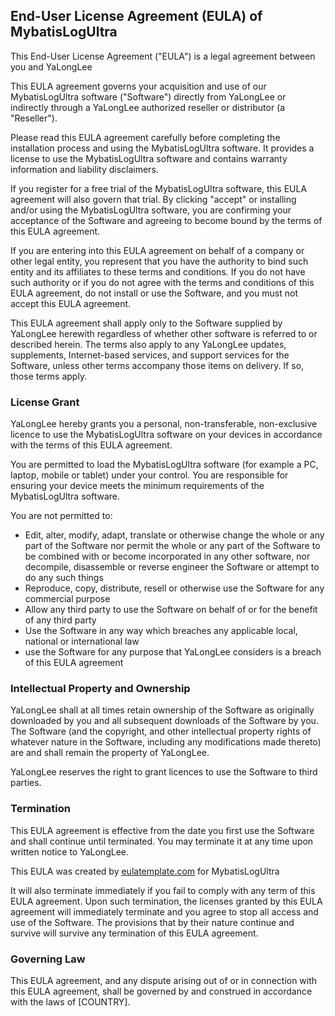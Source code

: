 <h2>End-User License Agreement (EULA) of <span class="app_name">MybatisLogUltra</span></h2>

<p>This End-User License Agreement ("EULA") is a legal agreement between you and <span class="company_name">YaLongLee</span></p>

<p>This EULA agreement governs your acquisition and use of our <span class="app_name">MybatisLogUltra</span> software ("Software") directly from <span class="company_name">YaLongLee</span> or indirectly through a <span class="company_name">YaLongLee</span> authorized reseller or distributor (a "Reseller").</p>

<p>Please read this EULA agreement carefully before completing the installation process and using the <span class="app_name">MybatisLogUltra</span> software. It provides a license to use the <span class="app_name">MybatisLogUltra</span> software and contains warranty information and liability disclaimers.</p>

<p>If you register for a free trial of the <span class="app_name">MybatisLogUltra</span> software, this EULA agreement will also govern that trial. By clicking "accept" or installing and/or using the <span class="app_name">MybatisLogUltra</span> software, you are confirming your acceptance of the Software and agreeing to become bound by the terms of this EULA agreement.</p>

<p>If you are entering into this EULA agreement on behalf of a company or other legal entity, you represent that you have the authority to bind such entity and its affiliates to these terms and conditions. If you do not have such authority or if you do not agree with the terms and conditions of this EULA agreement, do not install or use the Software, and you must not accept this EULA agreement.</p>

<p>This EULA agreement shall apply only to the Software supplied by <span class="company_name">YaLongLee</span> herewith regardless of whether other software is referred to or described herein. The terms also apply to any <span class="company_name">YaLongLee</span> updates, supplements, Internet-based services, and support services for the Software, unless other terms accompany those items on delivery. If so, those terms apply.</p>

<h3>License Grant</h3>

<p><span class="company_name">YaLongLee</span> hereby grants you a personal, non-transferable, non-exclusive licence to use the <span class="app_name">MybatisLogUltra</span> software on your devices in accordance with the terms of this EULA agreement.</p>

<p>You are permitted to load the <span class="app_name">MybatisLogUltra</span> software (for example a PC, laptop, mobile or tablet) under your control. You are responsible for ensuring your device meets the minimum requirements of the <span class="app_name">MybatisLogUltra</span> software.</p>

<p>You are not permitted to:</p>

<ul>
<li>Edit, alter, modify, adapt, translate or otherwise change the whole or any part of the Software nor permit the whole or any part of the Software to be combined with or become incorporated in any other software, nor decompile, disassemble or reverse engineer the Software or attempt to do any such things</li>
<li>Reproduce, copy, distribute, resell or otherwise use the Software for any commercial purpose</li>
<li>Allow any third party to use the Software on behalf of or for the benefit of any third party</li>
<li>Use the Software in any way which breaches any applicable local, national or international law</li>
<li>use the Software for any purpose that <span class="company_name">YaLongLee</span> considers is a breach of this EULA agreement</li>
</ul>

<h3>Intellectual Property and Ownership</h3>

<p><span class="company_name">YaLongLee</span> shall at all times retain ownership of the Software as originally downloaded by you and all subsequent downloads of the Software by you. The Software (and the copyright, and other intellectual property rights of whatever nature in the Software, including any modifications made thereto) are and shall remain the property of <span class="company_name">YaLongLee</span>.</p>

<p><span class="company_name">YaLongLee</span> reserves the right to grant licences to use the Software to third parties.</p>

<h3>Termination</h3>

<p>This EULA agreement is effective from the date you first use the Software and shall continue until terminated. You may terminate it at any time upon written notice to <span class="company_name">YaLongLee</span>.</p>

<p>This EULA was created by <a href="http://eulatemplate.com">eulatemplate.com</a> for <span class="app_name">MybatisLogUltra</span></p>

<p>It will also terminate immediately if you fail to comply with any term of this EULA agreement. Upon such termination, the licenses granted by this EULA agreement will immediately terminate and you agree to stop all access and use of the Software. The provisions that by their nature continue and survive will survive any termination of this EULA agreement.</p>

<h3>Governing Law</h3>

<p>This EULA agreement, and any dispute arising out of or in connection with this EULA agreement, shall be governed by and construed in accordance with the laws of <span class="country">[COUNTRY]</span>.</p>